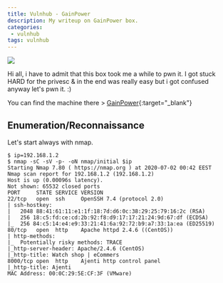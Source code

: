 ```yaml
---
title: Vulnhub - GainPower
description: My writeup on GainPower box.
categories:
 - vulnhub
tags: vulnhub
---
```


![](https://static.vecteezy.com/system/resources/previews/000/602/897/non_2x/creative-power-logo-concept-design-templates-vector.jpg)

Hi all, i have to admit that this box took me a while to pwn it. I got stuck HARD for the privesc & in the end was really easy but i got confused anyway let's pwn it. :)

You can find the machine there > [GainPower](https://www.vulnhub.com/entry/gainpower-1,493/){:target="_blank"}

## Enumeration/Reconnaissance

Let's start always with nmap.

```
$ ip=192.168.1.2                       
$ nmap -sC -sV -p- -oN nmap/initial $ip
Starting Nmap 7.80 ( https://nmap.org ) at 2020-07-02 00:42 EEST
Nmap scan report for 192.168.1.2 (192.168.1.2)
Host is up (0.00096s latency).
Not shown: 65532 closed ports
PORT     STATE SERVICE VERSION
22/tcp   open  ssh     OpenSSH 7.4 (protocol 2.0)
| ssh-hostkey: 
|   2048 88:41:61:11:e1:1f:18:7d:d6:0c:38:29:25:79:16:2c (RSA)
|   256 18:c5:fd:ce:cd:2b:92:f8:d9:17:17:21:24:9d:67:df (ECDSA)
|_  256 84:c5:14:e4:e9:33:21:41:6a:92:72:b9:a7:33:1a:ea (ED25519)
80/tcp   open  http    Apache httpd 2.4.6 ((CentOS))
| http-methods: 
|_  Potentially risky methods: TRACE
|_http-server-header: Apache/2.4.6 (CentOS)
|_http-title: Watch shop | eCommers
8000/tcp open  http    Ajenti http control panel
|_http-title: Ajenti
MAC Address: 00:0C:29:5E:CF:3F (VMware)
```
